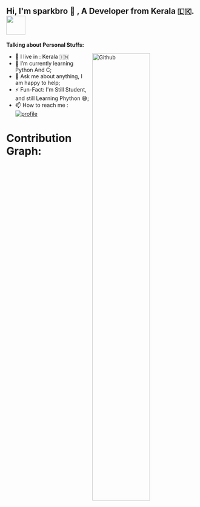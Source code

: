 <!-- Your title -->
## Hi, I'm sparkbro 👋 , A Developer from Kerala 🇱🇰.<img src="https://camo.githubusercontent.com/9ac37deb639be55b527c43769735278bc5181cfc6cd9e122b42ae827c907a2d6/68747470733a2f2f692e70696e696d672e636f6d2f6f726967696e616c732f30312f36332f36632f30313633366335343334636430343632303836363230633630666466656331362e676966" width="50px">

<!-- Your badges
You can use the website to generate badges: https://shields.io/
-->
<!-- Talking about you -->
**Talking about Personal Stuffs:**

<!-- Any image aligned to the right. Beware the width -->
<img width="55%" align="right" alt="Github" src="https://raw.githubusercontent.com/onimur/.github/master/.resources/git-header.svg" />


- 🗿 I live in : Kerala 🇮🇳  <br>
- 🔭 I’m currently learning Python And C; 
- 💬 Ask me about anything, I am happy to help;
- ⚡ Fun-Fact: I'm Still Student, and still Learning Phython 😅;
- 📫 How to reach me : [![profile](https://img.shields.io/badge/Contact%20me-On%20Telegram-blue)](https://t.me/SPA4KBRO)


# Contribution Graph:
<a href="https://github.com/SPARKB6O">
<p align="center">
    

